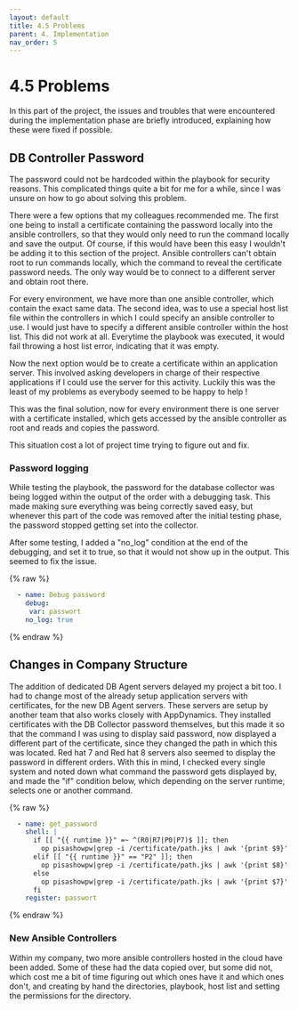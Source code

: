 ```yaml
---
layout: default
title: 4.5 Problems
parent: 4. Implementation
nav_order: 5
---
```


# 4.5 Problems

In this part of the project, the issues and troubles that were encountered during the implementation phase are briefly introduced, explaining how these were fixed if possible.

## DB Controller Password

The password could not be hardcoded within the playbook for security reasons. 
This complicated things quite a bit for me for a while, since I was unsure on how to go about solving this problem.

There were a few options that my colleagues recommended me.
The first one being to install a certificate containing the password locally into the ansible controllers, so that they would only need to run the command locally and save the output. Of course, if this would have been this easy I wouldn't be adding it to this section of the project.
Ansible controllers can't obtain root to run commands locally, which the command to reveal the certificate password needs. The only way would be to connect to a different server and obtain root there.

For every environment, we have more than one ansible controller, which contain the exact same data. The second idea, was to use a special host list file within the controllers in which I could specify an ansible controller to use. I would just have to specify a different ansible controller within the host list.
This did not work at all. Everytime the playbook was executed, it would fail throwing a host list error, indicating that it was empty.

Now the next option would be to create a certificate within an application server. This involved asking developers in charge of their respective applications if I could use the server for this activity. Luckily this was the least of my problems as everybody seemed to be happy to help !

This was the final solution, now for every environment there is one server with a certificate installed, which gets accessed by the ansible controller as root and reads and copies the password.

This situation cost a lot of project time trying to figure out and fix.

### Password logging

While testing the playbook, the password for the database collector was being logged within the output of the order with a debugging task. This made making sure everything was being correctly saved easy, but whenever this part of the code was removed after the initial testing phase, the password stopped getting set into the collector.

After some testing, I added a "no_log" condition at the end of the debugging, and set it to true, so that it would not show up in the output.
This seemed to fix the issue.

{% raw %}
```yaml
  - name: Debug password
    debug:
     var: passwort
    no_log: true
```
{% endraw %}

## Changes in Company Structure

The addition of dedicated DB Agent servers delayed my project a bit too. I had to change most of the already setup application servers with certificates, for the new DB Agent servers. These servers are setup by another team that also works closely with AppDynamics. They installed certificates with the DB Collector password themselves, but this made it so that the command I was using to display said password, now displayed a different part of the certificate, since they changed the path in which this was located. Red hat 7 and Red hat 8 servers also seemed to display the password in different orders.
With this in mind, I checked every single system and noted down what command the password gets displayed by, and made the "if" condition below, which depending on the server runtime, selects one or another command.

{% raw %}
```yaml
  - name: get_password
    shell: |
      if [[ "{{ runtime }}" =~ ^(R0|R7|P0|P7)$ ]]; then
        op pisashowpw|grep -i /certificate/path.jks | awk '{print $9}'
      elif [[ "{{ runtime }}" == "P2" ]]; then
        op pisashowpw|grep -i /certificate/path.jks | awk '{print $8}'
      else
        op pisashowpw|grep -i /certificate/path.jks | awk '{print $7}'
      fi
    register: passwort
```
{% endraw %}

### New Ansible Controllers

Within my company, two more ansible controllers hosted in the cloud have been added. Some of these had the data copied over, but some did not, which cost me a bit of time figuring out which ones have it and which ones don't, and creating by hand the directories, playbook, host list and setting the permissions for the directory.